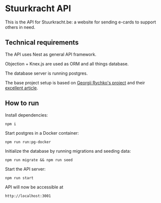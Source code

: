 # Stuurkracht API

This is the API for Stuurkracht.be: a website for sending e-cards to support others in need.

## Technical requirements

The API uses Nest as general API framework.

Objection + Knex.js are used as ORM and all things database.

The database server is running postgres.

The base project setup is based on [Georgii Rychko's project](https://github.com/rychkog/nest-objection-article) and their [excellent article](https://labs.thisdot.co/blog/reducing-mental-fatigue-nestjs-objectionjs).

## How to run

Install dependencies:

`npm i`

Start postgres in a Docker container:

`npm run run:pg-docker`

Initialize the database by running migrations and seeding data:

`npm run migrate && npm run seed`

Start the API server:

`npm run start`

API will now be accessible at

`http://localhost:3001`
